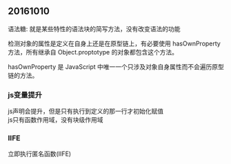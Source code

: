 ## 20161010
语法糖: 就是某些特性的语法块的简写方法，没有改变语法的功能  

检测对象的属性是定义在自身上还是在原型链上，有必要使用 hasOwnProperty 方法，所有继承自 Object.proptotype 的对象都包含这个方法。  

hasOwnProperty 是 JavaScript 中唯一一个只涉及对象自身属性而不会遍历原型链的方法。  

### js变量提升
js声明会提升，但是只有执行到定义的那一行才初始化赋值  
js只有函数作用域，没有块级作用域

### IIFE
立即执行匿名函数(IIFE)